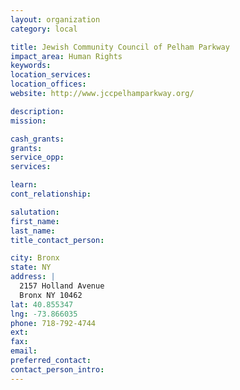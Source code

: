 ```yaml
---
layout: organization
category: local

title: Jewish Community Council of Pelham Parkway
impact_area: Human Rights
keywords: 
location_services: 
location_offices: 
website: http://www.jccpelhamparkway.org/

description: 
mission: 

cash_grants: 
grants: 
service_opp: 
services: 

learn: 
cont_relationship: 

salutation: 
first_name: 
last_name: 
title_contact_person: 

city: Bronx
state: NY
address: |
  2157 Holland Avenue    
  Bronx NY 10462
lat: 40.855347
lng: -73.866035
phone: 718-792-4744
ext: 
fax: 
email: 
preferred_contact: 
contact_person_intro: 
---
```

